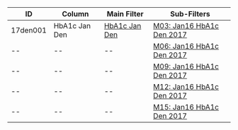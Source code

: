 ID | Column | Main Filter | Sub-Filters | 
-- | ------ | -------| -----------|
17den001| HbA1c Jan Den | [HbA1c Jan Den](https://github.com/Edward-Yao31/Salud-Y-Vida-Report/blob/master/main-filters/den/HbA1c%20Jan%20Den) | [M03: Jan16 HbA1c Den 2017](https://github.com/Edward-Yao31/Salud-Y-Vida-Report/blob/master/sub-filters/den/M03:%20Jan16%20Hb1c%20Den) |
-- | --| --|[M06: Jan16 HbA1c Den 2017](https://github.com/Edward-Yao31/Salud-Y-Vida-Report/blob/master/sub-filters/den/M06:%20Jan16%20HbA1c%20Den)|
-- | --| --|[M09: Jan16 HbA1c Den 2017](https://github.com/Edward-Yao31/Salud-Y-Vida-Report/blob/master/sub-filters/den/M09:%20Jan16%20HbA1c%20Den)|
-- | --| --|[M12: Jan16 HbA1c Den 2017](https://github.com/Edward-Yao31/Salud-Y-Vida-Report/blob/master/sub-filters/den/M12:%20Jan16%20HbA1c%20Den)|
-- | --| --|[M15: Jan16 HbA1c Den 2017](https://github.com/Edward-Yao31/Salud-Y-Vida-Report/blob/master/sub-filters/den/M15:%20Jan16%20HbA1c%20Den)|
